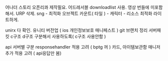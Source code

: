 어나더 스토리 오픈리콰 제작필요. 
어드레서블 downloadlist 사용. 
영상 번들에 미포함해서. 
URP 삭제. 
sng - 최적화 오브젝트 카운트( 타일 ) 
	- 캐릭터 
	- 리소스 최적화 라이트하게. 

unirx 다 확인.
유니티 버전업 ( ios 개인정보보호 매니페스트 ) 
git 브랜치 정리 
서버패킷 c구조 d구조 구분해서 사용하도록( c구조 사용안함 ) 




api 서버별 구분 responsehandler 적용 고려 ( bptg 꺼 )
카드, 아이템보관함 매니저 추가 적용 고려 ( api응답만 봄)